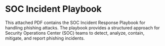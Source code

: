 # SOC Incident Playbook

This attached PDF contains the SOC Incident Response Playbook for handling phishing attacks. The playbook provides a structured approach for Security Operations Center (SOC) teams to detect, analyze, contain, mitigate, and report phishing incidents.
